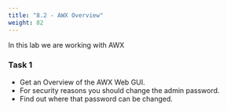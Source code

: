 ```yaml
---
title: "8.2 - AWX Overview"
weight: 82
---
```


In this lab we are working with AWX

### Task 1

- Get an Overview of the AWX Web GUI.
- For security reasons you should change the admin password.
- Find out where that password can be changed.

